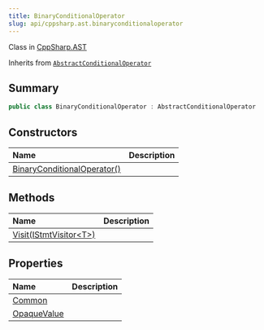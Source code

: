 ```yaml
---
title: BinaryConditionalOperator
slug: api/cppsharp.ast.binaryconditionaloperator
---
```

Class in [CppSharp.AST](/api/cppsharp/ast)

Inherits from [`AbstractConditionalOperator`](/api/cppsharp/ast/abstractconditionaloperator)

## Summary



```csharp
public class BinaryConditionalOperator : AbstractConditionalOperator
```

## Constructors

|Name|Description|
|:---|:---|
|[BinaryConditionalOperator\(\)](/api/cppsharp/ast/binaryconditionaloperator//ctor)||

## Methods

|Name|Description|
|:---|:---|
|[Visit\(IStmtVisitor\<T\>\)](/api/cppsharp/ast/binaryconditionaloperator/visit)||

## Properties

|Name|Description|
|:---|:---|
|[Common](/api/cppsharp/ast/binaryconditionaloperator/common)||
|[OpaqueValue](/api/cppsharp/ast/binaryconditionaloperator/opaquevalue)||

